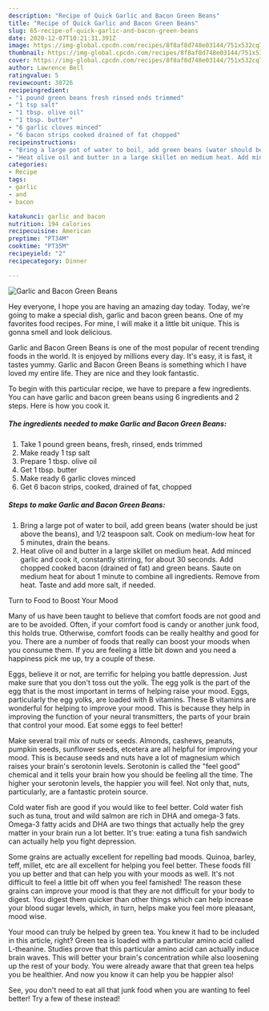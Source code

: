 ```yaml
---
description: "Recipe of Quick Garlic and Bacon Green Beans"
title: "Recipe of Quick Garlic and Bacon Green Beans"
slug: 65-recipe-of-quick-garlic-and-bacon-green-beans
date: 2020-12-07T10:21:31.391Z
image: https://img-global.cpcdn.com/recipes/8f8af8d748e03144/751x532cq70/garlic-and-bacon-green-beans-recipe-main-photo.jpg
thumbnail: https://img-global.cpcdn.com/recipes/8f8af8d748e03144/751x532cq70/garlic-and-bacon-green-beans-recipe-main-photo.jpg
cover: https://img-global.cpcdn.com/recipes/8f8af8d748e03144/751x532cq70/garlic-and-bacon-green-beans-recipe-main-photo.jpg
author: Lawrence Bell
ratingvalue: 5
reviewcount: 30726
recipeingredient:
- "1 pound green beans fresh rinsed ends trimmed"
- "1 tsp salt"
- "1 tbsp. olive oil"
- "1 tbsp. butter"
- "6 garlic cloves minced"
- "6 bacon strips cooked drained of fat chopped"
recipeinstructions:
- "Bring a large pot of water to boil, add green beans (water should be just above the beans), and 1/2 teaspoon salt. Cook on medium-low heat for 5 minutes, drain the beans."
- "Heat olive oil and butter in a large skillet on medium heat. Add minced garlic and cook it, constantly stirring, for about 30 seconds. Add chopped cooked bacon (drained of fat) and green beans. Saute on medium heat for about 1 minute to combine all ingredients. Remove from heat. Taste and add more salt, if needed."
categories:
- Recipe
tags:
- garlic
- and
- bacon

katakunci: garlic and bacon 
nutrition: 194 calories
recipecuisine: American
preptime: "PT34M"
cooktime: "PT35M"
recipeyield: "2"
recipecategory: Dinner

---
```



![Garlic and Bacon Green Beans](https://img-global.cpcdn.com/recipes/8f8af8d748e03144/751x532cq70/garlic-and-bacon-green-beans-recipe-main-photo.jpg)

Hey everyone, I hope you are having an amazing day today. Today, we're going to make a special dish, garlic and bacon green beans. One of my favorites food recipes. For mine, I will make it a little bit unique. This is gonna smell and look delicious.

Garlic and Bacon Green Beans is one of the most popular of recent trending foods in the world. It is enjoyed by millions every day. It's easy, it is fast, it tastes yummy. Garlic and Bacon Green Beans is something which I have loved my entire life. They are nice and they look fantastic.




To begin with this particular recipe, we have to prepare a few ingredients. You can have garlic and bacon green beans using 6 ingredients and 2 steps. Here is how you cook it.

<!--inarticleads1-->

##### The ingredients needed to make Garlic and Bacon Green Beans:

1. Take 1 pound green beans, fresh, rinsed, ends trimmed
1. Make ready 1 tsp salt
1. Prepare 1 tbsp. olive oil
1. Get 1 tbsp. butter
1. Make ready 6 garlic cloves minced
1. Get 6 bacon strips, cooked, drained of fat, chopped




<!--inarticleads2-->

##### Steps to make Garlic and Bacon Green Beans:

1. Bring a large pot of water to boil, add green beans (water should be just above the beans), and 1/2 teaspoon salt. Cook on medium-low heat for 5 minutes, drain the beans.
1. Heat olive oil and butter in a large skillet on medium heat. Add minced garlic and cook it, constantly stirring, for about 30 seconds. Add chopped cooked bacon (drained of fat) and green beans. Saute on medium heat for about 1 minute to combine all ingredients. Remove from heat. Taste and add more salt, if needed.




Turn to Food to Boost Your Mood


Many of us have been taught to believe that comfort foods are not good and are to be avoided. Often, if your comfort food is candy or another junk food, this holds true. Otherwise, comfort foods can be really healthy and good for you. There are a number of foods that really can boost your moods when you consume them. If you are feeling a little bit down and you need a happiness pick me up, try a couple of these.

Eggs, believe it or not, are terrific for helping you battle depression. Just make sure that you don't toss out the yolk. The egg yolk is the part of the egg that is the most important in terms of helping raise your mood. Eggs, particularly the egg yolks, are loaded with B vitamins. These B vitamins are wonderful for helping to improve your mood. This is because they help in improving the function of your neural transmitters, the parts of your brain that control your mood. Eat some eggs to feel better!

Make several trail mix of nuts or seeds. Almonds, cashews, peanuts, pumpkin seeds, sunflower seeds, etcetera are all helpful for improving your mood. This is because seeds and nuts have a lot of magnesium which raises your brain's serotonin levels. Serotonin is called the "feel good" chemical and it tells your brain how you should be feeling all the time. The higher your serotonin levels, the happier you will feel. Not only that, nuts, particularly, are a fantastic protein source.

Cold water fish are good if you would like to feel better. Cold water fish such as tuna, trout and wild salmon are rich in DHA and omega-3 fats. Omega-3 fatty acids and DHA are two things that actually help the grey matter in your brain run a lot better. It's true: eating a tuna fish sandwich can actually help you fight depression. 

Some grains are actually excellent for repelling bad moods. Quinoa, barley, teff, millet, etc are all excellent for helping you feel better. These foods fill you up better and that can help you with your moods as well. It's not difficult to feel a little bit off when you feel famished! The reason these grains can improve your mood is that they are not difficult for your body to digest. You digest them quicker than other things which can help increase your blood sugar levels, which, in turn, helps make you feel more pleasant, mood wise.

Your mood can truly be helped by green tea. You knew it had to be included in this article, right? Green tea is loaded with a particular amino acid called L-theanine. Studies prove that this particular amino acid can actually induce brain waves. This will better your brain's concentration while also loosening up the rest of your body. You were already aware that that green tea helps you be healthier. And now you know it can help you be happier also!

See, you don't need to eat all that junk food when you are wanting to feel better! Try a few of these instead!

